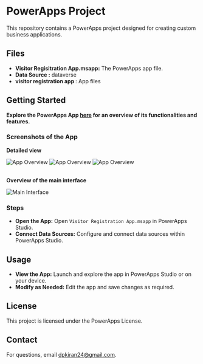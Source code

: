 <!DOCTYPE html>
<html lang="en">
<head>
    <meta charset="UTF-8">
    <meta name="viewport" content="width=device-width, initial-scale=1.0">
</head>
<body>
    <h1>PowerApps Project</h1>
    <p>This repository contains a PowerApps project designed for creating custom business applications.</p>
    <h2>Files</h2>
    <ul>
        <li><strong>Visitor Regisitration App.msapp:</strong> The PowerApps app file.</li>
        <li><strong>Data Source :</strong> dataverse</li>
        <li><strong>visitor registration app </strong>: App files </li>
    </ul>
    <h2>Getting Started</h2>
    <p><strong>Explore the PowerApps App <a href="https://apps.powerapps.com/play/e/default-5f6a9d3b-86b1-4a22-85a3-d6a3d7a5f2b2/a/6e2f9b4a-c1d3-4e44-92ec-cd6fc6e8f9a6" target="_blank">here</a> for an overview of its functionalities and features.</strong></p>
    <h3>Screenshots of the App</h3>
    <p><strong>Detailed view</strong></p>
    <div>
        <img src="https://github.com/user-attachments/assets/dd19095f-1705-45cb-9522-d517efc5595c" alt="App Overview" style="max-width: 100%; height: auto;">
        <img src="https://github.com/user-attachments/assets/f72ffbf6-33ed-485a-97ea-a078bdb5a617" alt="App Overview" style="max-width: 100%; height: auto;">
        <img src="https://github.com/user-attachments/assets/0c0995ff-f552-48ef-927d-b222307d1542" alt="App Overview" style="max-width: 100%; height: auto;">
    </div>
    <br>
    <p><strong>Overview of the main interface</strong></p>
    <div>
        <img src="https://github.com/user-attachments/assets/95546b36-cfa2-4f75-a79d-07ca00b95d6f" alt="Main Interface" style="max-width: 100%; height: auto;">
    </div>
    <h3>Steps</h3>
    <ul>
        <li><strong>Open the App:</strong> Open <code>Visitor Registration App.msapp</code> in PowerApps Studio.</li>
        <li><strong>Connect Data Sources:</strong> Configure and connect data sources within PowerApps Studio.</li>
    </ul>
    <h2>Usage</h2>
    <ul>
        <li><strong>View the App:</strong> Launch and explore the app in PowerApps Studio or on your device.</li>
        <li><strong>Modify as Needed:</strong> Edit the app and save changes as required.</li>
    </ul>
    <div>
        <h2>License</h2>
        <p>This project is licensed under the PowerApps License.</p>
    </div>
    <div>
        <h2>Contact</h2>
        <p>For questions, email <a href="mailto:dpkiran24@gmail.com">dpkiran24@gmail.com</a>.</p>
    </div>

</body>
</html>

